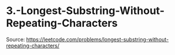 # 3.-Longest-Substring-Without-Repeating-Characters
Source: https://leetcode.com/problems/longest-substring-without-repeating-characters/
